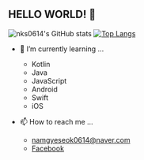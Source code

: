 ## HELLO WORLD! 👋

<!--
**nks0614/nks0614** is a ✨ _special_ ✨ repository because its `README.md` (this file) appears on your GitHub profile.

Here are some ideas to get you started:

- 🔭 I’m currently working on ...
- 🌱 I’m currently learning ...
- 👯 I’m looking to collaborate on ...
- 🤔 I’m looking for help with ...
- 💬 Ask me about ...
- 📫 How to reach me: ...
- 😄 Pronouns: ...
- ⚡ Fun fact: ...
-->

![nks0614's GitHub stats](https://github-readme-stats.vercel.app/api?username=nks0614&show_icons=true&hide_border=true)
[![Top Langs](https://github-readme-stats.vercel.app/api/top-langs/?username=nks0614&hide=html,c%23,css)](https://github.com/anuraghazra/github-readme-stats)

- 🌱 I’m currently learning ...
  + Kotlin
  + Java
  + JavaScript
  + Android
  + Swift
  + iOS

- 📫 How to reach me ...<br>
  + namgyeseok0614@naver.com<br>
  + [Facebook](https://www.facebook.com/profile.php?id=100012233264451)

